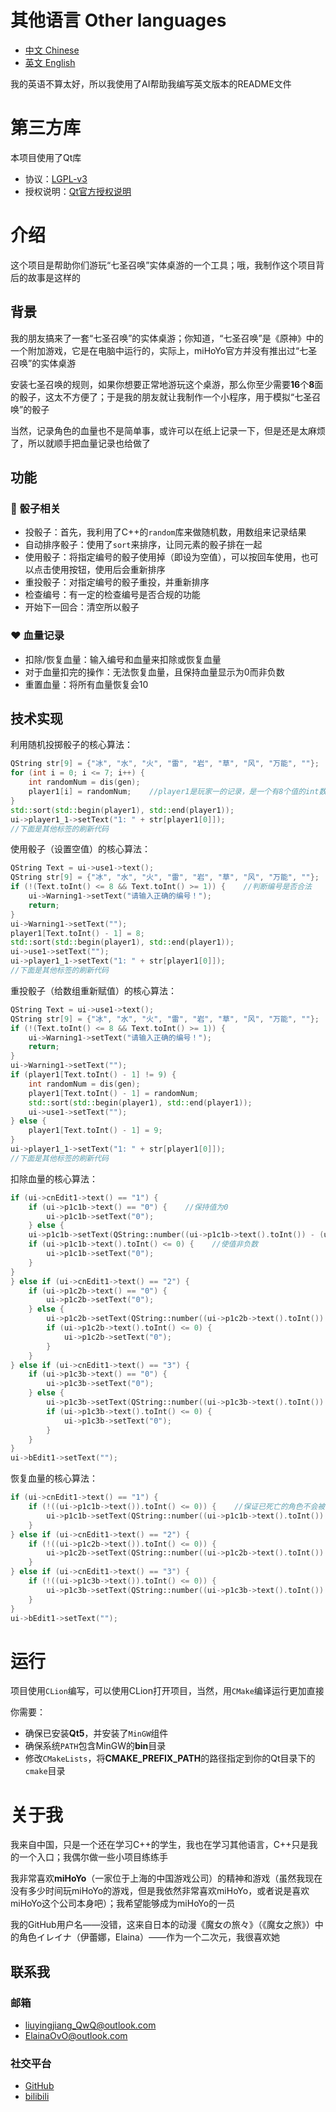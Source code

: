 # 其他语言  Other languages
- [中文 Chinese](README.zh-CN.md)
- [英文 English](README.md)

我的英语不算太好，所以我使用了AI帮助我编写英文版本的README文件

# 第三方库
本项目使用了Qt库
- 协议：[LGPL-v3](https://www.gnu.org/licenses/lgpl-3.0.html)
- 授权说明：[Qt官方授权说明](https://www.qt.io/licensing)
# 介绍
这个项目是帮助你们游玩“七圣召唤”实体桌游的一个工具；哦，我制作这个项目背后的故事是这样的
## 背景
我的朋友搞来了一套“七圣召唤”的实体桌游；你知道，“七圣召唤”是《原神》中的一个附加游戏，它是在电脑中运行的，实际上，miHoYo官方并没有推出过“七圣召唤”的实体桌游

安装七圣召唤的规则，如果你想要正常地游玩这个桌游，那么你至少需要**16**个**8**面的骰子，这太不方便了；于是我的朋友就让我制作一个小程序，用于模拟“七圣召唤”的骰子

当然，记录角色的血量也不是简单事，或许可以在纸上记录一下，但是还是太麻烦了，所以就顺手把血量记录也给做了
## 功能
### 🎲 骰子相关
- 投骰子：首先，我利用了C++的`random`库来做随机数，用数组来记录结果
- 自动排序骰子：使用了`sort`来排序，让同元素的骰子排在一起
- 使用骰子：将指定编号的骰子使用掉（即设为空值），可以按回车使用，也可以点击使用按钮，使用后会重新排序
- 重投骰子：对指定编号的骰子重投，并重新排序
- 检查编号：有一定的检查编号是否合规的功能
- 开始下一回合：清空所以骰子
### ❤️ 血量记录
- 扣除/恢复血量：输入编号和血量来扣除或恢复血量
- 对于血量扣完的操作：无法恢复血量，且保持血量显示为0而非负数
- 重置血量：将所有血量恢复会10
## 技术实现
利用随机投掷骰子的核心算法：
```cpp
QString str[9] = {"冰", "水", "火", "雷", "岩", "草", "风", "万能", ""};    //空值用于表示没有骰子
for (int i = 0; i <= 7; i++) {
    int randomNum = dis(gen);
    player1[i] = randomNum;    //player1是玩家一的记录，是一个有8个值的int数组
}
std::sort(std::begin(player1), std::end(player1));
ui->player1_1->setText("1: " + str[player1[0]]);
//下面是其他标签的刷新代码
```
使用骰子（设置空值）的核心算法：
```cpp
QString Text = ui->use1->text();
QString str[9] = {"冰", "水", "火", "雷", "岩", "草", "风", "万能", ""};
if (!(Text.toInt() <= 8 && Text.toInt() >= 1)) {    //判断编号是否合法
    ui->Warning1->setText("请输入正确的编号！");
    return;
}
ui->Warning1->setText("");
player1[Text.toInt() - 1] = 8;
std::sort(std::begin(player1), std::end(player1));
ui->use1->setText("");
ui->player1_1->setText("1: " + str[player1[0]]);
//下面是其他标签的刷新代码
```
重投骰子（给数组重新赋值）的核心算法：
```cpp
QString Text = ui->use1->text();
QString str[9] = {"冰", "水", "火", "雷", "岩", "草", "风", "万能", ""};
if (!(Text.toInt() <= 8 && Text.toInt() >= 1)) {
    ui->Warning1->setText("请输入正确的编号！");
    return;
}
ui->Warning1->setText("");
if (player1[Text.toInt() - 1] != 9) {
    int randomNum = dis(gen);
    player1[Text.toInt() - 1] = randomNum;
    std::sort(std::begin(player1), std::end(player1));
    ui->use1->setText("");
} else {
    player1[Text.toInt() - 1] = 9;
}
ui->player1_1->setText("1: " + str[player1[0]]);
//下面是其他标签的刷新代码
```
扣除血量的核心算法：
```cpp
if (ui->cnEdit1->text() == "1") {
    if (ui->p1c1b->text() == "0") {    //保持值为0
        ui->p1c1b->setText("0");
    } else {
    ui->p1c1b->setText(QString::number((ui->p1c1b->text().toInt()) - (ui->bEdit1->text().toInt())));
    if (ui->p1c1b->text().toInt() <= 0) {    //使值非负数
        ui->p1c1b->setText("0");
    }
}
} else if (ui->cnEdit1->text() == "2") {
    if (ui->p1c2b->text() == "0") {
        ui->p1c2b->setText("0");
    } else {
        ui->p1c2b->setText(QString::number((ui->p1c2b->text().toInt()) - (ui->bEdit1->text().toInt())));
        if (ui->p1c2b->text().toInt() <= 0) {
            ui->p1c2b->setText("0");
        }
    }
} else if (ui->cnEdit1->text() == "3") {
    if (ui->p1c3b->text() == "0") {
        ui->p1c3b->setText("0");
    } else {
        ui->p1c3b->setText(QString::number((ui->p1c3b->text().toInt()) - (ui->bEdit1->text().toInt())));
        if (ui->p1c3b->text().toInt() <= 0) {
            ui->p1c3b->setText("0");
        }
    }
}
ui->bEdit1->setText("");
```
恢复血量的核心算法：
```cpp
if (ui->cnEdit1->text() == "1") {
    if (!((ui->p1c1b->text()).toInt() <= 0)) {    //保证已死亡的角色不会被恢复血量
        ui->p1c1b->setText(QString::number((ui->p1c1b->text().toInt()) + (ui->bEdit1->text().toInt())));
    }
} else if (ui->cnEdit1->text() == "2") {
    if (!((ui->p1c2b->text()).toInt() <= 0)) {
        ui->p1c2b->setText(QString::number((ui->p1c2b->text().toInt()) + (ui->bEdit1->text().toInt())));
    }
} else if (ui->cnEdit1->text() == "3") {
    if (!((ui->p1c3b->text()).toInt() <= 0)) {
        ui->p1c3b->setText(QString::number((ui->p1c3b->text().toInt()) + (ui->bEdit1->text().toInt())));
    }
}
ui->bEdit1->setText("");
```
# 运行
项目使用`CLion`编写，可以使用CLion打开项目，当然，用`CMake`编译运行更加直接

你需要：
- 确保已安装**Qt5**，并安装了`MinGW`组件
- 确保系统`PATH`包含MinGW的**bin**目录
- 修改`CMakeLists`，将**CMAKE_PREFIX_PATH**的路径指定到你的Qt目录下的`cmake`目录
# 关于我
我来自中国，只是一个还在学习C++的学生，我也在学习其他语言，C++只是我的一个入口；我偶尔做一些小项目练练手

我非常喜欢**miHoYo**（一家位于上海的中国游戏公司）的精神和游戏（虽然我现在没有多少时间玩miHoYo的游戏，但是我依然非常喜欢miHoYo，或者说是喜欢miHoYo这个公司本身吧）；我希望能够成为miHoYo的一员

我的GitHub用户名——没错，这来自日本的动漫《魔女の旅々》（《魔女之旅》）中的角色イレイナ（伊蕾娜，Elaina）——作为一个二次元，我很喜欢她

## 联系我
### 邮箱
- liuyingjiang_QwQ@outlook.com
- ElainaOvO@outlook.com
### 社交平台
- [GitHub](https://github.com/ElainaChan-OvO)
- [bilibili](https://space.bilibili.com/3546591566760474)
